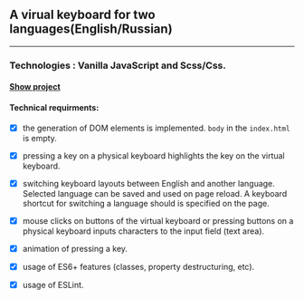 ##  A virual keyboard for two languages(English/Russian)
*********************************
###  Technologies : Vanilla JavaScript and Scss/Css.
#### **[Show project](https://sandrainporto.github.io/virtual-keyboard/)**

#### Technical requirments:
-  [X] the generation of DOM elements is implemented. `body` in the `index.html` is empty.

-  [X] pressing a key on a physical keyboard highlights the key on the virtual keyboard.

-  [X] switching keyboard layouts between English and another language. 
    Selected language can be saved and used on page reload. A keyboard shortcut for switching a language should is specified on the page.
    
-  [X] mouse clicks on buttons of the virtual keyboard or pressing buttons on a physical keyboard inputs characters to the input field (text area).

-  [X] animation of pressing a key.

-  [X] usage of ES6+ features (classes, property destructuring, etc).

-  [X] usage of ESLint.
